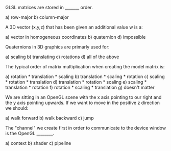 

GLSL matrices are stored in _______ order.

a) row-major
b) column-major


A 3D vector (x,y,z) that has been given an additional value w is a:

a) vector in homogeneous coordinates
b) quaternion
d) impossible


Quaternions in 3D graphics are primarly used for:

a) scaling
b) translating
c) rotations
d) all of the above


The typical order of matrix multiplication when creating the model matrix is:

a) rotation * translation * scaling
b) translation * scaling * rotation
c) scaling * rotation * translation
d) translation * rotation * scaling
e) scaling * translation * rotation
f) rotation * scaling * translation
g) doesn't matter


We are sitting in an OpenGL scene with the x axis pointing to our right and the y axis pointing upwards.  If we want to move in the positive z direction we should:

a) walk forward
b) walk backward
c) jump


The "channel" we create first in order to communicate to the device window is the OpenGL ________.

a) context
b) shader
c) pipeline


